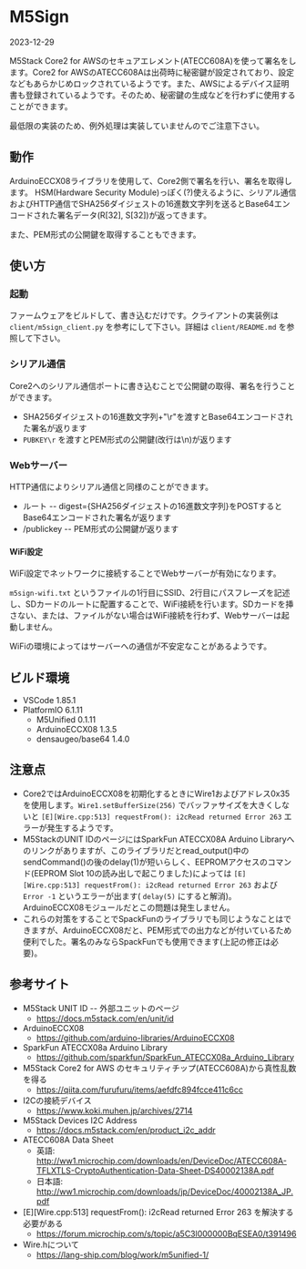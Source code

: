 # M5Sign

2023-12-29

M5Stack Core2 for AWSのセキュアエレメント(ATECC608A)を使って署名をします。Core2 for AWSのATECC608Aは出荷時に秘密鍵が設定されており、設定などもあらかじめロックされているようです。また、AWSによるデバイス証明書も登録されているようです。そのため、秘密鍵の生成などを行わずに使用することができます。

最低限の実装のため、例外処理は実装していませんのでご注意下さい。


## 動作

ArduinoECCX08ライブラリを使用して、Core2側で署名を行い、署名を取得します。
HSM(Hardware Security Module)っぽく(?)使えるように、シリアル通信およびHTTP通信でSHA256ダイジェストの16進数文字列を送るとBase64エンコードされた署名データ(R[32], S[32])が返ってきます。

また、PEM形式の公開鍵を取得することもできます。


## 使い方
### 起動

ファームウェアをビルドして、書き込むだけです。クライアントの実装例は `client/m5sign_client.py` を参考にして下さい。詳細は `client/README.md` を参照して下さい。

### シリアル通信

Core2へのシリアル通信ポートに書き込むことで公開鍵の取得、署名を行うことができます。

- SHA256ダイジェストの16進数文字列+"\r"を渡すとBase64エンコードされた署名が返ります
- `PUBKEY\r` を渡すとPEM形式の公開鍵(改行は\n)が返ります

### Webサーバー

HTTP通信によりシリアル通信と同様のことができます。

- ルート -- digest={SHA256ダイジェストの16進数文字列}をPOSTするとBase64エンコードされた署名が返ります
- /publickey -- PEM形式の公開鍵が返ります

#### WiFi設定

WiFi設定でネットワークに接続することでWebサーバーが有効になります。

`m5sign-wifi.txt` というファイルの1行目にSSID、2行目にパスフレーズを記述し、SDカードのルートに配置することで、WiFi接続を行います。SDカードを挿さない、または、ファイルがない場合はWiFi接続を行わず、Webサーバーは起動しません。

WiFiの環境によってはサーバーへの通信が不安定なことがあるようです。


## ビルド環境

- VSCode 1.85.1
- PlatformIO 6.1.11
  - M5Unified 0.1.11
  - ArduinoECCX08 1.3.5
  - densaugeo/base64 1.4.0


## 注意点

- Core2ではArduinoECCX08を初期化するときにWire1およびアドレス0x35を使用します。`Wire1.setBufferSize(256)` でバッファサイズを大きくしないと `[E][Wire.cpp:513] requestFrom(): i2cRead returned Error 263` エラーが発生するようです。
- M5StackのUNIT IDのページにはSparkFun ATECCX08A Arduino Libraryへのリンクがありますが、このライブラリだとread_output()中のsendCommand()の後のdelay(1)が短いらしく、EEPROMアクセスのコマンド(EEPROM Slot 10の読み出しで起こりました)によっては `[E][Wire.cpp:513] requestFrom(): i2cRead returned Error 263` および `Error -1` というエラーが出ます( `delay(5)` にすると解消)。ArduinoECCX08モジュールだとこの問題は発生しません。
- これらの対策をすることでSpackFunのライブラリでも同じようなことはできますが、ArduinoECCX08だと、PEM形式での出力などが付いているため便利でした。署名のみならSpackFunでも使用できます(上記の修正は必要)。


## 参考サイト

- M5Stack UNIT ID -- 外部ユニットのページ
  - https://docs.m5stack.com/en/unit/id
- ArduinoECCX08
  - https://github.com/arduino-libraries/ArduinoECCX08
- SparkFun ATECCX08a Arduino Library
  - https://github.com/sparkfun/SparkFun_ATECCX08a_Arduino_Library
- M5Stack Core2 for AWS のセキュリティチップ(ATECC608A)から真性乱数を得る
  - https://qiita.com/furufuru/items/aefdfc894fcce411c6cc
- I2Cの接続デバイス
  - https://www.koki.muhen.jp/archives/2714
- M5Stack Devices I2C Address
  - https://docs.m5stack.com/en/product_i2c_addr
- ATECC608A Data Sheet
  - 英語: http://ww1.microchip.com/downloads/en/DeviceDoc/ATECC608A-TFLXTLS-CryptoAuthentication-Data-Sheet-DS40002138A.pdf
  - 日本語: http://ww1.microchip.com/downloads/jp/DeviceDoc/40002138A_JP.pdf
- [E][Wire.cpp:513] requestFrom(): i2cRead returned Error 263 を解決する必要がある
  - https://forum.microchip.com/s/topic/a5C3l000000BqESEA0/t391496
- Wire.hについて
  - https://lang-ship.com/blog/work/m5unified-1/
